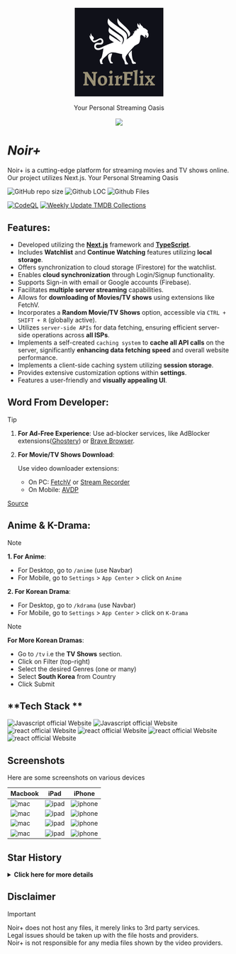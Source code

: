 <div align="center">
<p>

<img src="public/images/63d168593f214df1ae64b04babe19c89-free.png" alt="Noir+ Logo"/>

</p>
Your Personal Streaming Oasis
</div>

<p align="center">
   <img align="center" src="https://readme-typing-svg.herokuapp.com?color=%23${textVal}&lines=+👋🏻+Welcome+to+Noir+👋🏻;🌐+Stream+Movies+and+Tv+Shows+🌐;👨🏻‍💻+Lets+Build+Together+👩🏻‍💻;💡+Download+Our+App!+💡;🌐+Check+our+website+🌐;🙏🏻+Thanks+for+Contributing+🙏🏻"
 <img src= 'https://capsule-render.vercel.app/api?type=rect&color=gradient&height=2.5'/>
</p>

# **_Noir+_**

Noir+ is a cutting-edge platform for streaming movies and TV shows online. Our project utilizes Next.js. Your Personal Streaming Oasis

<div align="left">
 <p>

![GitHub repo size](https://img.shields.io/github/repo-size/Developabile/noir-plus)
![Github LOC](https://tokei.rs/b1/github/Developabile/noir-plus)
![Github Files](https://tokei.rs/b1/github/Developabile/noir-plus?category=files)

[![CodeQL](https://github.com/Developabile/noir-plus/actions/workflows/github-code-scanning/codeql/badge.svg)](https://github.com/Developabile/noir-plus/actions/workflows/github-code-scanning/codeql)
[![Weekly Update TMDB Collections](https://github.com/Developabile/noir-plus/actions/workflows/weekly_update.yml/badge.svg)](https://github.com/Developabile/noir-plus/actions/workflows/weekly_update.yml)

 </p>
</div>

## **Features**:

- Developed utilizing the **[Next.js](https://nextjs.org/)** framework and **[TypeScript](https://www.typescriptlang.org/)**.
- Includes **Watchlist** and **Continue Watching** features utilizing **local storage**.
- Offers synchronization to cloud storage (Firestore) for the watchlist.
- Enables **cloud synchronization** through Login/Signup functionality.
- Supports Sign-in with email or Google accounts (Firebase).
- Facilitates **multiple server streaming** capabilities.
- Allows for **downloading of Movies/TV shows** using extensions like FetchV.
- Incorporates a **Random Movie/TV Shows** option, accessible via `CTRL + SHIFT + R` (globally active).
- Utilizes `server-side APIs` for data fetching, ensuring efficient server-side operations across **all ISPs**.
- Implements a self-created `caching system` to **cache all API calls** on the server, significantly **enhancing data fetching speed** and overall website performance.
- Implements a client-side caching system utilizing **session storage**.
- Provides extensive customization options within **settings**.
- Features a user-friendly and **visually appealing UI**.

## **Word From Developer**:

> [!TIP]
>
> 1. **For Ad-Free Experience**: Use ad-blocker services, like AdBlocker extensions([Ghostery](https://www.ghostery.com/)) or [Brave Browser](https://brave.com/).
> 2. **For Movie/TV Shows Download**:
>
>    Use video downloader extensions:
>
>    - On PC: [FetchV](https://fetchv.net/) or [Stream Recorder](https://www.hlsloader.com/)
>    - On Mobile: [AVDP](https://play.google.com/store/apps/details?id=videoplayer.videodownloader.downloader)
>
> [Source](https://www.reddit.com/r/DataHoarder/comments/qgne3i/how_to_download_videos_from_vidsrcme/)

## **Anime & K-Drama**:

> [!NOTE]
>
> **1. For Anime**:
>
> - For Desktop, go to `/anime` (use Navbar)
> - For Mobile, go to `Settings` > `App Center` > click on `Anime`
>
> **2. For Korean Drama**:
>
> - For Desktop, go to `/kdrama` (use Navbar)
> - For Mobile, go to `Settings` > `App Center` > click on `K-Drama`

> [!NOTE]
>
> **For More Korean Dramas**:
>
> - Go to `/tv` i.e the **TV Shows** section.
> - Click on Filter (top-right)
> - Select the desired Genres (one or many)
> - Select **South Korea** from Country
> - Click Submit

## **Tech Stack **

<p>
    <img src="https://img.shields.io/badge/next.js-7c3aed?style=for-the-badge&logo=next.js&logoColor=white" alt="Javascript official Website"/>
    <img src="https://img.shields.io/badge/typescript-7c3aed?style=for-the-badge&logo=typescript&logoColor=white" alt="Javascript official Website"/>
    <img src="https://img.shields.io/badge/framer-7c3aed?style=for-the-badge&logo=framer&logoColor=white" alt="react official Website"/>
    <img src="https://img.shields.io/badge/sass-7c3aed?style=for-the-badge&logo=sass&logoColor=white" alt="react official Website"/>
    <img src="https://img.shields.io/badge/firebase-7c3aed?style=for-the-badge&logo=firebase&logoColor=white" alt="react official Website"/>
    <img src="https://img.shields.io/badge/node.js-7c3aed?style=for-the-badge&logo=node.js&logoColor=white" alt="react official Website"/>
</p>

## **Screenshots**

Here are some screenshots on various devices

| Macbook                                                        | iPad                                                | iPhone                                                         |
| -------------------------------------------------------------- | --------------------------------------------------- | -------------------------------------------------------------- |
| ![mac](./screenshots/macbook/MacBook%20Pro-1711134363365.jpeg) | ![ipad](./screenshots/ipad/iPad-1711133919085.jpeg) | ![iphone](./screenshots/iphone/iPhone%20SE-1711133892195.jpeg) |
| ![mac](./screenshots/macbook/MacBook%20Pro-1711134203319.jpeg) | ![ipad](./screenshots/ipad/iPad-1711134203174.jpeg) | ![iphone](./screenshots/iphone/iPhone%20SE-1711134203201.jpeg) |
| ![mac](./screenshots/macbook/MacBook%20Pro-1711134313758.jpeg) | ![ipad](./screenshots/ipad/iPad-1711134263026.jpeg) | ![iphone](./screenshots/iphone/iPhone%20SE-1711134064713.jpeg) |
| ![mac](./screenshots/macbook/MacBook%20Pro-1711134020120.jpeg) | ![ipad](./screenshots/ipad/iPad-1711134390880.jpeg) | ![iphone](./screenshots/iphone/iPhone%20SE-1711134412110.jpeg) |

## Star History

<details>
<summary><b>Click here for more details</b></summary>

[![Star History Chart](https://api.star-history.com/svg?repos=Developabile/noir-plus&type=Date)](https://star-history.com/#Developabile/noir-plus&Date)

</details>

## **Disclaimer**

> [!IMPORTANT]
>
> Noir+ does not host any files, it merely links to 3rd party services.  
> Legal issues should be taken up with the file hosts and providers.  
> Noir+ is not responsible for any media files shown by the video providers.
